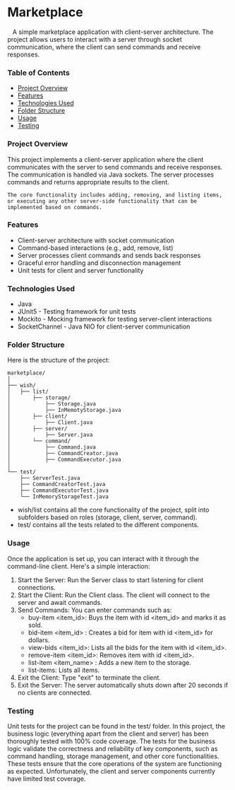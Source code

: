 # Marketplace
&nbsp;&nbsp;&nbsp;A simple marketplace application with client-server architecture. The project allows users to interact with a server through socket communication, where the client can send commands and receive responses.

### Table of Contents
* [Project Overview](#project-overview)
* [Features](#features)
* [Technologies Used](#technologies-used)
* [Folder Structure](#folder-structure)
* [Usage](#usage)
* [Testing](#testing)



### Project Overview
   This project implements a client-server application where the client communicates with the server to send commands and receive responses. The communication is handled via Java sockets. The server processes commands and returns appropriate results to the client.

    The core functionality includes adding, removing, and listing items, or executing any other server-side functionality that can be implemented based on commands.

### Features
* Client-server architecture with socket communication
* Command-based interactions (e.g., add, remove, list)
* Server processes client commands and sends back responses
* Graceful error handling and disconnection management
* Unit tests for client and server functionality

### Technologies Used
* Java 
* JUnit5 - Testing framework for unit tests
* Mockito - Mocking framework for testing server-client interactions
* SocketChannel - Java NIO for client-server communication

### Folder Structure
   Here is the structure of the project:

```plaintext
marketplace/
│
├── wish/
│   ├── list/
│       ├── storage/
│           ├── Storage.java
│           ├── InMemotyStorage.java
│       ├── client/
│           ├── Client.java
│       ├── server/
│           ├── Server.java
│       └── command/
│           ├── Command.java
│           ├── CommandCreator.java
│           ├── CommandExecutor.java
│
└── test/
    ├── ServerTest.java
    ├── CommandCreatorTest.java
    ├── CommandExecutorTest.java
    └── InMemoryStorageTest.java
```
- wish/list contains all the core functionality of the project, split into subfolders based on roles (storage, client, server, command).
- test/ contains all the tests related to the different components.

  
### Usage
   Once the application is set up, you can interact with it through the command-line client. Here's a simple interaction:

1. Start the Server: Run the Server class to start listening for client connections.
2. Start the Client: Run the Client class. The client will connect to the server and await commands.
3. Send Commands: You can enter commands such as:
    - buy-item <user> <item_id>: Buys the item with id <item_id> and marks it as sold.
    - bid-item <user> <item_id> <price>: Creates a bid for item with id <item_id> for <price> dollars.
    - view-bids <item_id>: Lists all the bids for the item with id <item_id>.
    - remove-item <user> <item_id>: Removes item with id <item_id>.
    - list-item <user> <item_name> <price>: Adds a new item to the storage. 
    - list-items: Lists all items.
4. Exit the Client: Type "exit" to terminate the client.
5. Exit the Server: The server automatically shuts down after 20 seconds if no clients are connected.

### Testing
   Unit tests for the project can be found in the test/ folder. In this project, the business logic (everything apart from the client and server) has been thoroughly tested with 100% code coverage. The tests for the business logic validate the correctness and reliability of key components, such as command handling, storage management, and other core functionalities. These tests ensure that the core operations of the system are functioning as expected. Unfortunately, the client and server components currently have limited test coverage.
